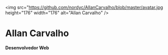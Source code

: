 <img src="https://github.com/nordyc/AllanCarvalho/blob/master/avatar.jpg height="176" width="176" alt="Allan Carvalho" />
<br />
<h1>Allan Carvalho</h1>
<h4>Desenvolvedor Web</h4>

